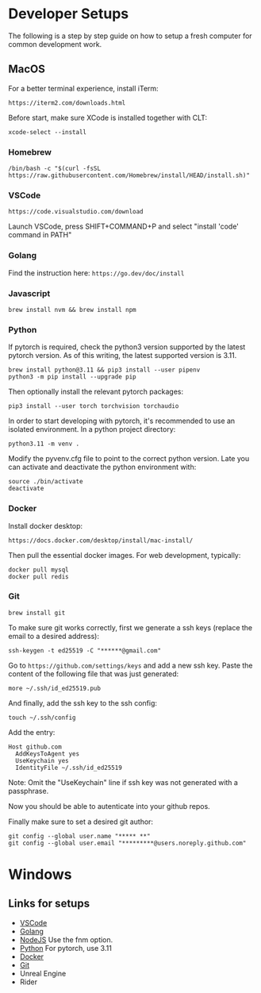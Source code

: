 # Developer Setups

The following is a step by step guide on how to setup a fresh computer for common development work.


## MacOS
For a better terminal experience, install iTerm:
```
https://iterm2.com/downloads.html
```

Before start, make sure XCode is installed together with CLT:
```
xcode-select --install
```

### Homebrew
```
/bin/bash -c "$(curl -fsSL https://raw.githubusercontent.com/Homebrew/install/HEAD/install.sh)"
```

### VSCode
```
https://code.visualstudio.com/download
```

Launch VSCode, press SHIFT+COMMAND+P and select "install 'code' command in PATH"

### Golang
Find the instruction here: ```https://go.dev/doc/install```

### Javascript
```
brew install nvm && brew install npm
```

### Python
If pytorch is required, check the python3 version supported by the latest pytorch version.
As of this writing, the latest supported version is 3.11.
```
brew install python@3.11 && pip3 install --user pipenv
python3 -m pip install --upgrade pip
```

Then optionally install the relevant pytorch packages:
```
pip3 install --user torch torchvision torchaudio
```

In order to start developing with pytorch, it's recommended to use an isolated environment. In a python project directory:
```
python3.11 -m venv .
```
Modify the pyvenv.cfg file to point to the correct python version. Late you can activate and deactivate the python environment with:
```
source ./bin/activate
deactivate
```

### Docker
Install docker desktop:
```
https://docs.docker.com/desktop/install/mac-install/
```

Then pull the essential docker images. For web development, typically:
```
docker pull mysql
docker pull redis
```

### Git
```
brew install git
```
To make sure git works correctly, first we generate a ssh keys (replace the email to a desired address):
```
ssh-keygen -t ed25519 -C "******@gmail.com"
```

Go to ```https://github.com/settings/keys``` and add a new ssh key. Paste the content of the following file that was just generated:
```
more ~/.ssh/id_ed25519.pub
```

And finally, add the ssh key to the ssh config:
```
touch ~/.ssh/config
```

Add the entry:
```
Host github.com
  AddKeysToAgent yes
  UseKeychain yes
  IdentityFile ~/.ssh/id_ed25519
```
Note:  Omit the "UseKeychain" line if ssh key was not generated with a passphrase.

Now you should be able to autenticate into your github repos.

Finally make sure to set a desired git author:
```
git config --global user.name "***** **"
git config --global user.email "*********@users.noreply.github.com"
```


# Windows

## Links for setups
- [VSCode](https://code.visualstudio.com/download)
- [Golang](https://go.dev/doc/install)
- [NodeJS](https://nodejs.org/en/download/package-manager/current) Use the fnm option.
- [Python](https://www.python.org/downloads/windows/) For pytorch, use 3.11
- [Docker](https://www.docker.com/products/docker-desktop/)
- [Git](https://desktop.github.com/download/)
- Unreal Engine
- Rider